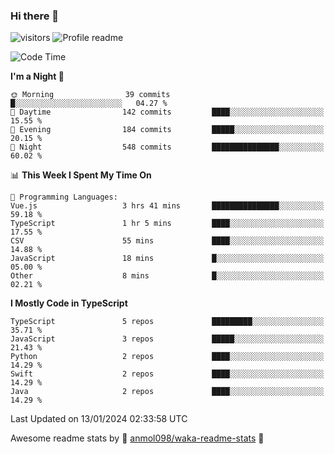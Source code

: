 ### Hi there 👋  
![visitors](https://visitor-badge.laobi.icu/badge?page_id=leverglowh) ![Profile readme](https://github.com/leverglowh/leverglowh/workflows/Profile%20readme/badge.svg?branch=master)

<!--START_SECTION:waka-->
![Code Time](http://img.shields.io/badge/Code%20Time-2%2C569%20hrs%2024%20mins-blue)

**I'm a Night 🦉** 

```text
🌞 Morning                39 commits          █░░░░░░░░░░░░░░░░░░░░░░░░   04.27 % 
🌆 Daytime                142 commits         ████░░░░░░░░░░░░░░░░░░░░░   15.55 % 
🌃 Evening                184 commits         █████░░░░░░░░░░░░░░░░░░░░   20.15 % 
🌙 Night                  548 commits         ███████████████░░░░░░░░░░   60.02 % 
```


📊 **This Week I Spent My Time On** 

```text
💬 Programming Languages: 
Vue.js                   3 hrs 41 mins       ███████████████░░░░░░░░░░   59.18 % 
TypeScript               1 hr 5 mins         ████░░░░░░░░░░░░░░░░░░░░░   17.55 % 
CSV                      55 mins             ████░░░░░░░░░░░░░░░░░░░░░   14.88 % 
JavaScript               18 mins             █░░░░░░░░░░░░░░░░░░░░░░░░   05.00 % 
Other                    8 mins              █░░░░░░░░░░░░░░░░░░░░░░░░   02.21 % 
```

**I Mostly Code in TypeScript** 

```text
TypeScript               5 repos             █████████░░░░░░░░░░░░░░░░   35.71 % 
JavaScript               3 repos             █████░░░░░░░░░░░░░░░░░░░░   21.43 % 
Python                   2 repos             ████░░░░░░░░░░░░░░░░░░░░░   14.29 % 
Swift                    2 repos             ████░░░░░░░░░░░░░░░░░░░░░   14.29 % 
Java                     2 repos             ████░░░░░░░░░░░░░░░░░░░░░   14.29 % 
```




 Last Updated on 13/01/2024 02:33:58 UTC
<!--END_SECTION:waka-->


Awesome readme stats by :star2: [anmol098/waka-readme-stats](https://github.com/anmol098/waka-readme-stats) :star2:

